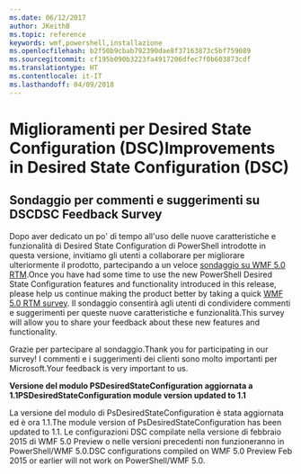 ```yaml
---
ms.date: 06/12/2017
author: JKeithB
ms.topic: reference
keywords: wmf,powershell,installazione
ms.openlocfilehash: b2f50b9cbab792390dae8f37163873c5bf759089
ms.sourcegitcommit: cf195b090b3223fa4917206dfec7f0b603873cdf
ms.translationtype: HT
ms.contentlocale: it-IT
ms.lasthandoff: 04/09/2018
---
```

# <a name="improvements-in-desired-state-configuration-dsc"></a><span data-ttu-id="ce900-102">Miglioramenti per Desired State Configuration (DSC)</span><span class="sxs-lookup"><span data-stu-id="ce900-102">Improvements in Desired State Configuration (DSC)</span></span>

## <a name="dsc-feedback-survey"></a><span data-ttu-id="ce900-103">Sondaggio per commenti e suggerimenti su DSC</span><span class="sxs-lookup"><span data-stu-id="ce900-103">DSC Feedback Survey</span></span>

<span data-ttu-id="ce900-104">Dopo aver dedicato un po' di tempo all'uso delle nuove caratteristiche e funzionalità di Desired State Configuration di PowerShell introdotte in questa versione, invitiamo gli utenti a collaborare per migliorare ulteriormente il prodotto, partecipando a un veloce [sondaggio su WMF 5.0 RTM](https://www.surveymonkey.com/r/SGLQM5W).</span><span class="sxs-lookup"><span data-stu-id="ce900-104">Once you have had some time to use the new PowerShell Desired State Configuration features and functionality introduced in this release, please help us continue making the product better by taking a quick [WMF 5.0 RTM survey](https://www.surveymonkey.com/r/SGLQM5W).</span></span> <span data-ttu-id="ce900-105">Il sondaggio consentirà agli utenti di condividere commenti e suggerimenti per queste nuove caratteristiche e funzionalità.</span><span class="sxs-lookup"><span data-stu-id="ce900-105">This survey will allow you to share your feedback about these new features and functionality.</span></span>

<span data-ttu-id="ce900-106">Grazie per partecipare al sondaggio.</span><span class="sxs-lookup"><span data-stu-id="ce900-106">Thank you for participating in our survey!</span></span> <span data-ttu-id="ce900-107">I commenti e i suggerimenti dei clienti sono molto importanti per Microsoft.</span><span class="sxs-lookup"><span data-stu-id="ce900-107">Your feedback is very important to us.</span></span>

<span data-ttu-id="ce900-108">**Versione del modulo PSDesiredStateConfiguration aggiornata a 1.1**</span><span class="sxs-lookup"><span data-stu-id="ce900-108">**PSDesiredStateConfiguration module version updated to 1.1**</span></span>

<span data-ttu-id="ce900-109">La versione del modulo di PsDesiredStateConfiguration è stata aggiornata ed è ora 1.1.</span><span class="sxs-lookup"><span data-stu-id="ce900-109">The module version of PsDesiredStateConfiguration has been updated to 1.1.</span></span> <span data-ttu-id="ce900-110">Le configurazioni DSC compilate nella versione di febbraio 2015 di WMF 5.0 Preview o nelle versioni precedenti non funzioneranno in PowerShell/WMF 5.0.</span><span class="sxs-lookup"><span data-stu-id="ce900-110">DSC configurations compiled on WMF 5.0 Preview Feb 2015 or earlier will not work on PowerShell/WMF 5.0.</span></span>
